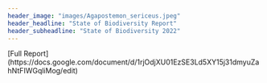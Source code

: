 ```yaml
---
header_image: "images/Agapostemon_sericeus.jpeg"
header_headline: "State of Biodiversity Report"
header_subheadline: "State of Biodiversity 2022"
---
```


<div class="button">
[Full Report](https://docs.google.com/document/d/1rjOdjXU01EzSE3Ld5XY15j31dmyuZahNtFIWGqliMog/edit)
</div>